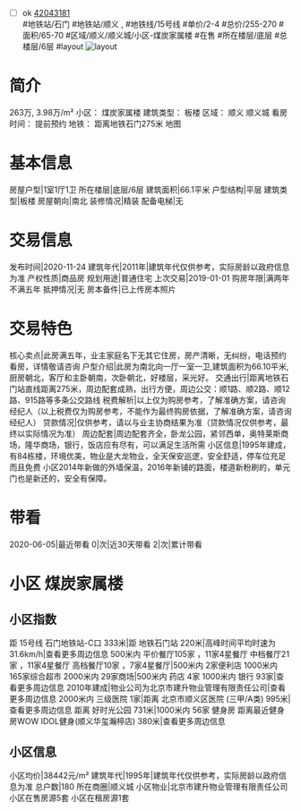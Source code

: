 - [ ] ok [42043181](https://bj.5i5j.com/ershoufang/42043181.html)  
 #地铁站/石门 #地铁站/顺义 ,  #地铁线/15号线
#单价/2-4 #总价/255-270 #面积/65-70   #区域/顺义/顺义城/小区-煤炭家属楼 #在售 #所在楼层/底层 #总楼层/6层 #layout 
![layout](http://image16.5i5j.com/erp/house/4204/42043181/huxing/hpbekcpff71a8f10.jpg_P5.jpg) 
# 简介 
 263万,  3.98万/m² 
小区： 煤炭家属楼
建筑类型： 板楼
区域： 顺义 顺义城
看房时间： 提前预约
地铁： 距离地铁石门275米 地图
# 基本信息 
 房屋户型|1室1厅1卫
所在楼层|底层/6层
建筑面积|66.1平米
户型结构|平层
建筑类型|板楼
房屋朝向|南北
装修情况|精装
配备电梯|无
# 交易信息 
 发布时间|2020-11-24
建筑年代|2011年|建筑年代仅供参考，实际房龄以政府信息为准
产权性质|商品房
规划用途|普通住宅
上次交易|2019-01-01
购房年限|满两年不满五年
抵押情况|无
房本备件|已上传房本照片
# 交易特色 
 核心卖点|此房满五年，业主家庭名下无其它住房，房产清晰，无纠纷，电话预约看房，详情敬请咨询
户型介绍|此房为南北向一厅一室一卫,建筑面积为66.10平米,厨房朝北，客厅和主卧朝南，次卧朝北，好楼层，采光好。
交通出行|距离地铁石门站直线距离275米，周边配套成熟，出行方便，周边公交：顺1路、顺2路、顺12路、915路等多条公交路线
税费解析|以上仅为购房参考，了解准确方案，请咨询经纪人（以上税费仅为购房参考，不能作为最终购房依据，了解准确方案，请咨询经纪人）
贷款情况|仅供参考，请以与业主协商结果为准（贷款情况仅供参考，最终以实际情况为准）
周边配套|周边配套齐全，卧龙公园，紧邻西单，奥特莱斯商场，隆华商场，银行，饭店应有尽有，可以满足生活所需
小区信息|1995年建成，有84栋楼，环境优美，物业是大龙物业，全天保安巡逻，安全舒适，停车位充足而且免费
小区2014年新做的外墙保温，2016年新铺的路面，楼道新粉刷的，单元门也是新还的，安全有保障。
# 带看 
 2020-06-05|最近带看	 0|次|近30天带看	 2|次|累计带看
# 小区 煤炭家属楼
## 小区指数 
 距 15号线 石门地铁站-C口 333米|距 地铁石门站 220米|高峰时间平均时速为31.6km/h|查看更多周边信息
500米内 平价餐厅105家 ，11家4星餐厅
中档餐厅21家 ，11家4星餐厅
高档餐厅10家 ，7家4星餐厅|500米内 2家便利店
1000米内 165家综合超市
2000米内 29家商场|500米内 药店 4家
1000米内 银行 93家|查看更多周边信息
2010年建成|物业公司为北京市建升物业管理有限责任公司|查看更多周边信息
2000米内 三级医院 1家|距离 北京市顺义区医院 (三甲/A类) 995米|查看更多周边信息
距离 好时光公园 731米|1000米内 56家 健身房
距离最近健身房WOW IDOL健身(顺义华玺瀚楟店) 380米|查看更多周边信息
## 小区信息 
 小区均价|38442元/m²
建筑年代|1995年|建筑年代仅供参考，实际房龄以政府信息为准
总户数|180
所在商圈|顺义城
小区物业|北京市建升物业管理有限责任公司
小区在售房源5套
小区在租房源1套
